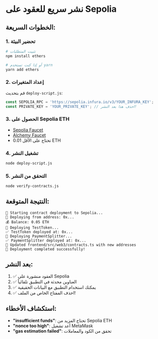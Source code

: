 # نشر سريع للعقود على Sepolia

## الخطوات السريعة:

### 1. تحضير البيئة
```bash
# تثبيت المتطلبات
npm install ethers

# أو إذا كنت تستخدم yarn
yarn add ethers
```

### 2. إعداد المتغيرات
قم بتحديث `deploy-script.js`:
```javascript
const SEPOLIA_RPC = 'https://sepolia.infura.io/v3/YOUR_INFURA_KEY';
const PRIVATE_KEY = 'YOUR_PRIVATE_KEY'; // احذف هذا بعد النشر!
```

### 3. الحصول على Sepolia ETH
- [Sepolia Faucet](https://sepoliafaucet.com/)
- [Alchemy Faucet](https://sepoliafaucet.com/)
- تحتاج على الأقل 0.01 ETH

### 4. تشغيل النشر
```bash
node deploy-script.js
```

### 5. التحقق من النشر
```bash
node verify-contracts.js
```

## النتيجة المتوقعة:
```
🚀 Starting contract deployment to Sepolia...
📍 Deploying from address: 0x...
💰 Balance: 0.05 ETH
📄 Deploying TestToken...
✅ TestToken deployed at: 0x...
📄 Deploying PaymentSplitter...
✅ PaymentSplitter deployed at: 0x...
📝 Updated frontend/src/web3/contracts.ts with new addresses
🎉 Deployment completed successfully!
```

## بعد النشر:
1. ✅ العقود منشورة على Sepolia
2. ✅ العناوين محدثة في التطبيق تلقائياً
3. ✅ يمكنك استخدام التطبيق مع البيانات الحقيقية
4. ✅ احذف المفتاح الخاص من الملف!

## استكشاف الأخطاء:
- **"insufficient funds"**: تحتاج المزيد من Sepolia ETH
- **"nonce too high"**: أعد تشغيل MetaMask
- **"gas estimation failed"**: تحقق من الكود والمعاملات